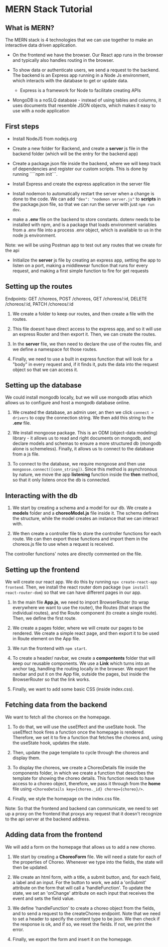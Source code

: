 # MERN Stack Tutorial

## What is MERN?

The MERN stack is 4 technologies that we can use together to make an interactive data driven application.

- On the frontend we have the browser. Our React app runs in the browser and typically also handles routing in the browser.

- To show data or authenticate users, we send a request to the backend. The backend is an Express app running in a Node Js environment, which interacts with the database to get or update data.
    - Express is a framework for Node to facilitate creating APIs

- MongoDB is a noSLQ database - instead of using tables and columns, it uses documents that resemble JSON objects, which makes it easy to use with a node application

## First steps

- Install NodeJS from nodejs.org

- Create a new folder for Backend, and create a **server** js file in the backend folder (which will be the entry for the backend app)

- Create a package.json file inside the backend, where we will keep track of dependencies and register our custom scripts. This is done by running ````npm init```.

- Install Express and create the express application in the server file

- Install nodemon to automatically restart the server when a change is done to the code. We can add ```"dev": "nodemon server.js"``` to **scripts** in the package.json file, so that we can run the server with just ```npm run dev```.

- make a **.env** file on the backend to store constants. dotenv needs to be installed with npm, and is a package that loads environment variables from a .env file into a process .env object, which is available to us in the node js environment.

Note: we will be using Postman app to test out any routes that we create for the api

- Initialize the **server** js file by creating an express app, setting the app to listen on a port, making a middlewear function that runs for every request, and making a first simple function to fire for get requests


## Setting up the routes

Endpoints: GET /choreos, POST /choreos, GET /choreos/:id, DELETE /choreos/:id, PATCH /choreos/:id

1. We create a folder to keep our routes, and then create a file with the routes.

2. This file doesnt have direct access to the express app, and so it will use an express Router and then export it. Then, we can create the routes.

3. In the **server** file, we then need to declare the use of the routes file, and we define a namespace fot those routes.

4. Finally, we need to use a built in express function that will look for a "body" in every request and, if it finds it, puts the data into the request object so that we can access it.


## Setting up the database

We could install mongodb locally, but we will use mongodb atlas which allows us to configure and host a mongodb database online.

1. We created the database, an admin user, an then we click ```connect > drivers``` to copy the connection string. We then add this string to the **.env** file.

2. We install mongoose package. This is an ODM (object-data modeling) library - it allows us to read and right documents on mongodb, and declare models and schemas to ensure a more structured db (mongodb alone is schemeless). Finally, it allows us to connect to the database from a js file.

3. To connect to the database, we require mongoose and then use ```mongoose.connect([conn_string])```. Since this method is asynchronous by nature, we move the app **listening** function inside the **then** method, so that it only listens once the db is connected.

## Interacting with the db

1. We start by creating a schema and a model for our db. We create a **models** folder and a **choreoModel.js** file inside it. The schema defines the structure, while the model creates an instance that we can interact with.

2. We then create a controller file to store the controller functions for each route. We can then export those functions and import them in the choreos.js file to use when a request is received.

The controller functions' notes are directly commented on the file.

## Setting up the frontend

We will create our react app. We do this by running ```npx create-react-app frontend```. Then, we install the react router dom package (```npm install react-router-dom```) so that we can have different pages in our app.

1. In the main file **App.js**, we need to import BrowserRouter (to wrap everywhere we want to use the router), the Routes (that wraps the individual routes), and the Route component (to create a single route). Then, we define the first route.

2. We create a pages folder, where we will create our pages to be rendered. We create a simple react page, and then export it to be used in Route element on the App file.

3. We run the frontend with ```npm start```.

4. To create a header/ navbar, we create a **compontents** folder that will keep our reusable components. We use a **Link** which turns into an anchor tag, handling the routing locally in the browser. We export the navbar and put it on the App file, outside the pages, but inside the BrowserRouter so that the link works.

5. Finally, we want to add some basic CSS (inside index.css).

## Fetching data from the backend

We want to fetch all the choreos on the homepage.

1. To do that, we will use the useEffect and the useState hook. The useEffect hook fires a function once the homepage is rendered. Therefore, we set it to fire a function that fetches the choreos and, using the useState hook, updates the state.

2. Then, update the page template to cycle through the choreos and display them.

3. To display the choreos, we create a ChoreoDetails file inside the components folder, in which we create a function that describes the template for showing the choreo details. This function needs to have access to a choreo object, therefore, we pass it through from the **home** file using ```<ChoreoDetails key={choreo._id} choreo={choreo}/>```.

4. Finally, we style the homepage on the index.css file.

Note: So that the frontend and backend can communicate, we need to set up a proxy on the frontend that proxys any request that it doesn't recognize to the api server at the backend address.

## Adding data from the frontend

We will add a form on the homepage that allows us to add a new choreo.

1. We start by creating a **ChoreoForm** file. We will need a state for each of the properties of Choreo. Whenever we type into the fields, the state will then be updated.

2. We create an html form, with a title, a submit button, and, for each field, a label and an input. For the button to work, we add a 'onSubmit' attribute on the form that will call a 'handleFunction'. To update the state, we set an 'onChange' attribute on each input that receives the event and sets the field value.

3. We define 'handleFunction' to create a choreo object from the fields, and to send a request to the createChoreo endpoint. Note that we need to set a header to specify the content type to be json. We then check if the response is ok, and if so, we reset the fields. If not, we print the error.

4. Finally, we export the form and insert it on the homepage.

